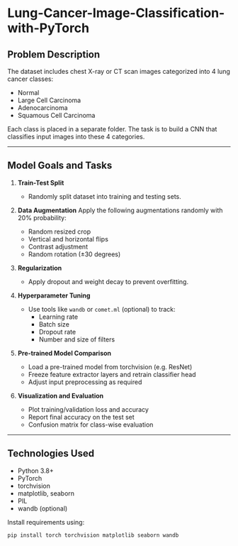 # Lung-Cancer-Image-Classification-with-PyTorch



##  Problem Description

The dataset includes chest X-ray or CT scan images categorized into 4 lung cancer classes:

- Normal
- Large Cell Carcinoma
- Adenocarcinoma
- Squamous Cell Carcinoma

Each class is placed in a separate folder. The task is to build a CNN that classifies input images into these 4 categories.

---

##  Model Goals and Tasks

1. **Train-Test Split**
   - Randomly split dataset into training and testing sets.

2. **Data Augmentation**
   Apply the following augmentations randomly with 20% probability:
   - Random resized crop
   - Vertical and horizontal flips
   - Contrast adjustment
   - Random rotation (±30 degrees)

3. **Regularization**
   - Apply dropout and weight decay to prevent overfitting.

4. **Hyperparameter Tuning**
   - Use tools like `wandb` or `comet.ml` (optional) to track:
     - Learning rate
     - Batch size
     - Dropout rate
     - Number and size of filters

5. **Pre-trained Model Comparison**
   - Load a pre-trained model from torchvision (e.g. ResNet)
   - Freeze feature extractor layers and retrain classifier head
   - Adjust input preprocessing as required

6. **Visualization and Evaluation**
   - Plot training/validation loss and accuracy
   - Report final accuracy on the test set
   - Confusion matrix for class-wise evaluation

---

##  Technologies Used

- Python 3.8+
- PyTorch
- torchvision
- matplotlib, seaborn
- PIL
- wandb (optional)

Install requirements using:

```bash
pip install torch torchvision matplotlib seaborn wandb
